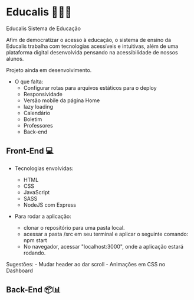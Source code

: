# Educalis 🔬🔭📱

Educalis Sistema de Educação

Afim de democratizar o acesso à educação, o sistema de ensino da Educalis trabalha com tecnologias acessíveis e intuitivas, além de uma plataforma digital desenvolvida pensando na acessibilidade de nossos alunos.

Projeto ainda em desenvolvimento.

* O que falta:
    - Configurar rotas para arquivos estáticos para o deploy
	- Responsividade
    - Versão mobile da página Home
    - lazy loading
    - Calendário
    - Boletim
    - Professores
    - Back-end

## Front-End 💻

* Tecnologias envolvidas:
    - HTML
    - CSS
    - JavaScript
    - SASS
    - NodeJS com Express

* Para rodar a aplicação:
    - clonar o repositório para uma pasta local.
    - acessar a pasta /src em seu terminal e aplicar o seguinte comando: npm start
    - No navegador, acessar "localhost:3000", onde a aplicação estará rodando.

Sugestões:
    - Mudar header ao dar scroll
    - Animações em CSS no Dashboard

## Back-End 📦📊
